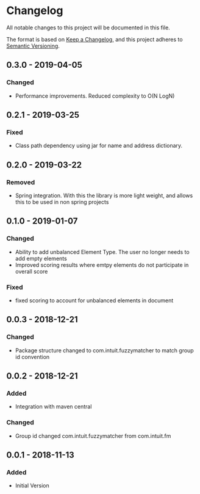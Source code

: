 # Changelog
All notable changes to this project will be documented in this file.

The format is based on [Keep a Changelog](https://keepachangelog.com/en/1.0.0/),
and this project adheres to [Semantic Versioning](https://semver.org/spec/v2.0.0.html).

## 0.3.0 - 2019-04-05
### Changed
- Performance improvements. Reduced complexity to O(N LogN)

## 0.2.1 - 2019-03-25
### Fixed
- Class path dependency using jar for name and address dictionary.

## 0.2.0 - 2019-03-22
### Removed
- Spring integration. With this the library is more light weight, and allows this to be used in non spring projects

## 0.1.0 - 2019-01-07
### Changed
- Ability to add unbalanced Element Type. The user no longer needs to add empty elements
- Improved scoring results where emtpy elements do not participate in overall score 
### Fixed
- fixed scoring to account for unbalanced elements in document

## 0.0.3 - 2018-12-21
### Changed
- Package structure changed to com.intuit.fuzzymatcher to match group id convention  

## 0.0.2 - 2018-12-21
### Added
- Integration with maven central
### Changed
- Group id changed com.intuit.fuzzymatcher from com.intuit.fm

## 0.0.1 - 2018-11-13
### Added
- Initial Version

